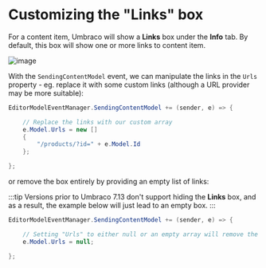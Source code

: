 # Customizing the "Links" box

For a content item, Umbraco will show a **Links** box under the **Info** tab. By default, this box will show one or more links to content item.

![image](https://user-images.githubusercontent.com/3634580/47749133-baa97500-dc8c-11e8-80be-2068d16c7dce.png)

With the `SendingContentModel` event, we can manipulate the links in the `Urls` property - eg. replace it with some custom links (although a URL provider may be more suitable):

```C#
EditorModelEventManager.SendingContentModel += (sender, e) => {

    // Replace the links with our custom array
    e.Model.Urls = new []
    {
        "/products/?id=" + e.Model.Id
    };

};
```

or remove the box entirely by providing an empty list of links:

:::tip
Versions prior to Umbraco 7.13 don't support hiding the **Links** box, and as a result, the example below will just lead to an empty box.
:::

```C#
EditorModelEventManager.SendingContentModel += (sender, e) => {

    // Setting "Urls" to either null or an empty array will remove the box from the UI
    e.Model.Urls = null;

};
```
